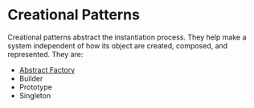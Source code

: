 # Creational Patterns

Creational patterns abstract the instantiation process. They help make a system
independent of how its object are created, composed, and represented. They are:

- [Abstract Factory](abstract-factory/README.md)
- Builder
- Prototype
- Singleton
